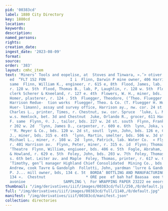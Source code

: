 ```yaml
---
pid: '00383cd'
label: 1880 City Directory
key: 1880cd
location: 
keywords: 
description: 
named_persons: 
rights: 
creation_date: 
ingest_date: '2023-08-09'
format: 
source: 
order: '383'
layout: cmhc_item
text: 'Miners’ Tools and eopelise, at  Stoves and Tinwara, ».’> otiver''s, 127m, chonnat
  ed  “FLT 152 FON           I i  Flinn, Darwin P mine owner, 406 Harrison av., r.
  same  Flinn, William K., engineer, r. 615 e, 8th  Flood, James, lab. P. Laughlin,
  r. 128 w. 5th  Flood, Thomas B., lab, P, Laughlin, r. 128 w. 5th  Flowers, Peter,
  clerk Scherer & Kneeland, r. 127 e. 4th  Flowers, W. H., miner, bds. 142 e. Chestnut  Fluckey,
  Homer, plasterer, r. 124 . 5th  Fluegger, Theodore, (‘Theo. Fluegger & Co.), r.
  Harrison Redue-  tion works  Fluegger, Theo. & Co. (T. Fluegger H. Huber and Emil
  Huer- limann), assay und survey office, Harrison ay., nw. cor. 24 st. south  ‘Iuke,
  Charles L., printer, Times, r. Chestnut, sw. cor. Spruce  ‘luke, L. M. Mrs., r.
  w.s. Hemlock, bet. 3d and Chestnut  Juke, Orlando R., grocer, 611 Harrison ay. )
  F. same  Flynn, ©. J., tailor, bds. 227 w. 2d st. south  Flynn, Frank J., painter,
  r 202 w. 2d  ‘lynn, James D., carpenter, r. 609 e. 6th  lynn, Joka, watchman A.
  ''R. Meyer & Co., bds. 120 w. 2d st, soutl  lynn, John, bds. 126 e, Chestnut  lynn,
  J., miner, bds. 315 e. 4th  ‘lynn, Martin, smelter, bds. 506 w. 3d st. south  lynn,
  Michael L., miner, r. 108 w. 2d  lynn, Patrick, lab. Water Co.  « Flynn, Patrick,
  r. 401 Harrison av.  Flynn, Peter, miner, r. 315 e. id  Flynn; Thomaa, actor Coliseum
  ‘Theatre  Flynn, William, engiueer, bds. 406 e. 5th  Fogle, Abraham, teamster Sherman
  & Howland, r. 629 e. 5th  Foley, John, bds. 203 w. 7th  Foley, Thomas, miner, r.n.
  s. 6th bet. Leiter av. and Maple  Foley, Thomas, printer, r. 617 w. Chestnut  Foley,
  ‘Timothy, gen’l manager Highland Chief Consolidated  Mining Co., bds. Delmonico  Follotti,
  Andrew, cook Tavre & Gandolph  Follotti, John, yardman ‘lurre & Gandolph  Folsom,
  P. J... mill owner, bds, 134 ¢. 5t  BORDA’ BOTTLING AND MANUFACTURING CO., office
  134 «.  Chestnut                  * ORE pee  ef bah haf Baasaa  eee tA Toot Halen
  avonioe                 SAMPLING \  For WRAPPING PAPER 23222 ee eeorse '
thumbnail: "/img/derivatives/iiif/images/00383cd/full/250,/0/default.jpg"
full: "/img/derivatives/iiif/images/00383cd/full/1140,/0/default.jpg"
manifest: "/img/derivatives/iiif/00383cd/manifest.json"
collection: directories
---
```

